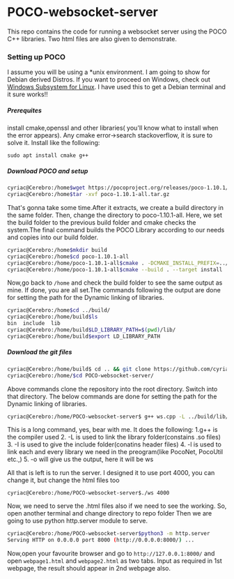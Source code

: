 # POCO-websocket-server
This repo contains the code for running a websocket server using the POCO C++ libraries. Two html files are also given to demonstrate.

### Setting up POCO

I assume you will be using a \*unix environment. I am going to show for Debian derived Distros. 
If you want to proceed on Windows, check out [Windows Subsystem for Linux](https://docs.microsoft.com/en-us/windows/wsl/install-win10).
I have used this to get a Debian terminal and it sure works!!
##### Prerequites
install cmake,openssl and other libraries( you'll know what to install when the error appears). Any cmake error->search stackoverflow, it is sure to solve it. Install like the following:

`sudo apt install cmake g++`

##### Download POCO and setup

```bash
cyriac@Cerebro:/home$wget https://pocoproject.org/releases/poco-1.10.1/poco-1.10.1-all.tar.gz
cyriac@Cerebro:/home$tar -xvf poco-1.10.1-all.tar.gz
```

That's gonna take some time.After it extracts, we create a build directory in the same folder. Then, change the directory to poco-1.10.1-all. Here, we set the build folder to the previous build folder and cmake checks the system.The final command builds the POCO Library according to our needs and copies into our build folder.
 
```bash
cyriac@Cerebro:/home$mkdir build
cyriac@Cerebro:/home$cd poco-1.10.1-all
cyriac@Cerebro:/home/poco-1.10.1-all$cmake . -DCMAKE_INSTALL_PREFIX=../build/
cyriac@Cerebro:/home/poco-1.10.1-all$cmake --build . --target install
```

Now,go back to `/home` and check the build folder to see the same output as mine. If done, you are all set.The commands following the output are done for setting the path for the Dynamic linking of libraries.

```bash
cyriac@Cerebro:/home$cd ../build/
cyriac@Cerebro:/home/build$ls
bin  include  lib
cyriac@Cerebro:/home/build$LD_LIBRARY_PATH=$(pwd)/lib/
cyriac@Cerebro:/home/build$export LD_LIBRARY_PATH
```

##### Download the git files

```bash
cyriac@Cerebro:/home/build$ cd .. && git clone https://github.com/cyriacbijun/POCO-websocket-server.git
cyriac@Cerebro:/home/$cd POCO-websocket-server/
```
Above commands clone the repository into the root directory. Switch into that directory. The below commands are done for setting the path for the Dynamic linking of libraries.
```bash
cyriac@Cerebro:/home/POCO-websocket-server$ g++ ws.cpp -L ../build/lib/ -I ../build/include/ -lPocoNet -lPocoFoundation -lpthread -lPocoUtil -lPocoJSON -lPocoXML -o ws
```
This is a long command, yes, bear with me. It does the following:
1.g++ is the compiler used
2. -L is used to link the library folder(constains .so files)
3. -I is used to give the include folder(conatins header files)
4. -l is used to link each and every library we need in the preogram(like PocoNet, PocoUtil etc.,)
5. -o will give us the output, here it will be ws

All that is left is to run the server. I designed it to use port 4000, you can change it, but change the html files too

`cyriac@Cerebro:/home/POCO-websocket-server$./ws 4000`

Now, we need to serve the .html files also if we need to see the working. So, open another terminal and change directory to repo folder
Then we are going to use python http.server module to serve.
```bash
cyriac@Cerebro:/home/POCO-websocket-server$python3 -m http.server
Serving HTTP on 0.0.0.0 port 8000 (http://0.0.0.0:8000/) ...
```
Now,open your favourite browser and go to `http://127.0.0.1:8000/` and open `webpage1.html` and `webpage2.html` as two tabs. Input as required in 1st webpage, the result should appear in 2nd webpage also.
